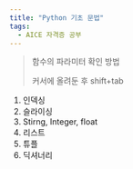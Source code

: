 ```yaml
---
title: "Python 기초 문법"
tags:
  - AICE 자격증 공부
---
```

> 함수의 파라미터 확인 방법
> 
> 커서에 올려둔 후 shift+tab

1. 인덱싱
2. 슬라이싱
3. Stirng, Integer, float
4. 리스트 
5. 튜플
6. 딕셔너리
